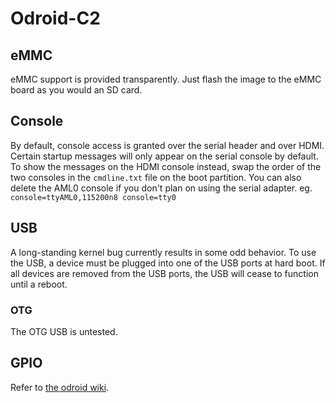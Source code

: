 # Odroid-C2

## eMMC

eMMC support is provided transparently. Just flash the image to the eMMC board as you would an SD card.

## Console

By default, console access is granted over the serial header and over HDMI. Certain startup messages will only appear on the serial console by default. To show the messages on the HDMI console instead, swap the order of the two consoles in the `cmdline.txt` file on the boot partition. You can also delete the AML0 console if you don't plan on using the serial adapter.
eg. `console=ttyAML0,115200n8 console=tty0`

## USB

A long-standing kernel bug currently results in some odd behavior. To use the USB, a device must be plugged into one of the USB ports at hard boot. If all devices are removed from the USB ports, the USB will cease to function until a reboot.

### OTG

The OTG USB is untested.

## GPIO

Refer to [the odroid wiki](https://wiki.odroid.com/odroid-c2/hardware/expansion_connectors).
